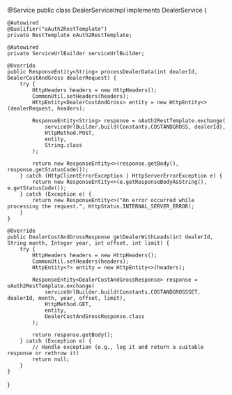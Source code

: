 @Service
public class DealerServiceImpl implements DealerService {

    @Autowired
    @Qualifier("oAuth2RestTemplate")
    private RestTemplate oAuth2RestTemplate;

    @Autowired
    private ServiceUrlBuilder serviceUrlBuilder;

    @Override
    public ResponseEntity<String> processDealerData(int dealerId, DealerCostAndGross dealerRequest) {
        try {
            HttpHeaders headers = new HttpHeaders();
            CommonUtil.setHeaders(headers);
            HttpEntity<DealerCostAndGross> entity = new HttpEntity<>(dealerRequest, headers);

            ResponseEntity<String> response = oAuth2RestTemplate.exchange(
                serviceUrlBuilder.build(Constants.COSTANDGROSS, dealerId),
                HttpMethod.POST,
                entity,
                String.class
            );

            return new ResponseEntity<>(response.getBody(), response.getStatusCode());
        } catch (HttpClientErrorException | HttpServerErrorException e) {
            return new ResponseEntity<>(e.getResponseBodyAsString(), e.getStatusCode());
        } catch (Exception e) {
            return new ResponseEntity<>("An error occurred while processing the request.", HttpStatus.INTERNAL_SERVER_ERROR);
        }
    }

    @Override
    public DealerCostAndGrossResponse getDealerWithLeads(int dealerId, String month, Integer year, int offset, int limit) {
        try {
            HttpHeaders headers = new HttpHeaders();
            CommonUtil.setHeaders(headers);
            HttpEntity<?> entity = new HttpEntity<>(headers);

            ResponseEntity<DealerCostAndGrossResponse> response = oAuth2RestTemplate.exchange(
                serviceUrlBuilder.build(Constants.COSTANDGROSSSET, dealerId, month, year, offset, limit),
                HttpMethod.GET,
                entity,
                DealerCostAndGrossResponse.class
            );

            return response.getBody();
        } catch (Exception e) {
            // Handle exception (e.g., log it and return a suitable response or rethrow it)
            return null;
        }
    }
}
